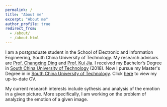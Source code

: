 ```yaml
---
permalink: /
title: "About me"
excerpt: "About me"
author_profile: true
redirect_from: 
  - /about/
  - /about.html
---
```


<!-- <p align="center">
  <img src="https://caozhangjie.github.io/files/caozhangjie_img.jpg?raw=true" alt="Photo" style="width: 450px;"/> 
</p> -->

I am a postgraduate student in the School of Electronic and Information Engineering, South China University of Technology. My research advisors are [Prof. Changxing Ding](https://scholar.google.com/citations?user=8Z8jplgAAAAJ&hl=zh-CN&oi=ao) and [Prof. Kui Jia](https://scholar.google.com/citations?user=RwlJNLcAAAAJ&hl=zh-CN&oi=ao). I received my Bachelor’s Degree in [South China University of Technology](http://www.scut.edu.cn/) (2018). Now I pursue my Master's Degree in in [South China University of Technology](http://www.scut.edu.cn/). Click [here](http://sampson-lee.github.io/files/Resume_for_Sampson.pdf) to view my up-to-date CV.

My current research interests include sythesis and analysis of the emotion in a given picture. More specifically, I am working on the problem of analyzing the emotion of a given image.
